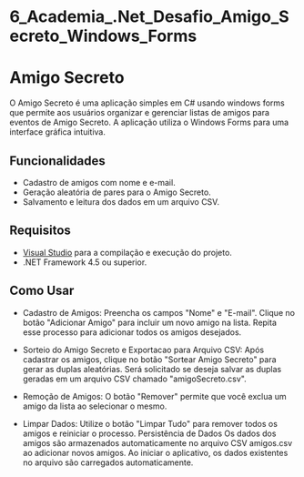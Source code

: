 # 6_Academia_.Net_Desafio_Amigo_Secreto_Windows_Forms

# Amigo Secreto

O Amigo Secreto é uma aplicação simples em C# usando windows forms que permite aos usuários organizar e gerenciar listas de amigos para eventos de Amigo Secreto. A aplicação utiliza o Windows Forms para uma interface gráfica intuitiva.

## Funcionalidades

- Cadastro de amigos com nome e e-mail.
- Geração aleatória de pares para o Amigo Secreto.
- Salvamento e leitura dos dados em um arquivo CSV.

## Requisitos

- [Visual Studio](https://visualstudio.microsoft.com/) para a compilação e execução do projeto.
- .NET Framework 4.5 ou superior.

## Como Usar

- Cadastro de Amigos:
Preencha os campos "Nome" e "E-mail".
Clique no botão "Adicionar Amigo" para incluir um novo amigo na lista.
Repita esse processo para adicionar todos os amigos desejados.

- Sorteio do Amigo Secreto e Exportacao para Arquivo CSV:
Após cadastrar os amigos, clique no botão "Sortear Amigo Secreto" para gerar as duplas aleatórias.
Será solicitado se deseja salvar as duplas geradas em um arquivo CSV chamado "amigoSecreto.csv".

- Remoção de Amigos:
O botão "Remover" permite que você exclua um amigo da lista ao selecionar o mesmo.

- Limpar Dados:
Utilize o botão "Limpar Tudo" para remover todos os amigos e reiniciar o processo.
Persistência de Dados
Os dados dos amigos são armazenados automaticamente no arquivo CSV amigos.csv ao adicionar novos amigos.
Ao iniciar o aplicativo, os dados existentes no arquivo são carregados automaticamente.

